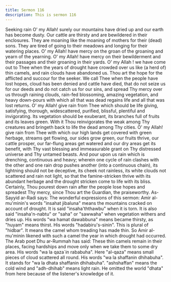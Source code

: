 ```yaml
---
title: Sermon 116
description: This is sermon 116
---
```


Seeking rain
O' my Allah! surely our mountains have dried up and our earth has become dusty. Our cattle
are thirsty and are bewildered in their enclosures. They are moaning like the moaning of
mothers for their (dead) sons. They are tired of going to their meadows and longing for their
watering places. O' my Allah! have mercy on the groan of the groaning and yearn of the
yearning. O' my Allah! have mercy on their bewilderment and their passages and their
groaning in their yards.
O' my Allah ! we have come out to Thee when the years of drought have crowded over us like
(a herd of) thin camels, and rain clouds have abandoned us. Thou art the hope for the afflicted
and succour for the seeker. We call Thee when the people have lost hopes, cloud has been
denied and cattle have died, that do not seize us for our deeds and do not catch us for our sins,
and spread Thy mercy over us through raining clouds, rain-fed blossoming, amazing
vegetation, and heavy down-pours with which all that was dead regains life and all that was
lost returns.
O' my Allah! give rain from Thee which should be life giving, satisfying, thorough, widescattered,
purified, blissful, plentiful and invigorating. Its vegetation should be exuberant, its
branches full of fruits and its leaves green. With it Thou reinvigorates the weak among Thy
creatures and bringeth back to life the dead among Thy cities.
O' my Allah! give rain from Thee with which our high lands get covered with green herbage,
streams get flowing, our sides grow green, our fruits thrive, our cattle prosper, our far-flung
areas get watered and our dry areas get its benefit, with Thy vast blessing and immeasurable
grant on Thy distressed universe and Thy untamed beasts.
And pour upon us rain which is drenching, continuous and heavy; wherein one cycle of rain
clashes with the other and one rain drop pushes another (into a continuous chain), its lightning
should not be deceptive, its cheek not rainless, its white clouds not scattered and rain not
light, so that the famine-stricken thrive with its abundant herbage and the drought stricken
come to life with its bliss. Certainly, Thou pourest down rain after the people lose hopes and
spreadest Thy mercy, since Thou art the Guardian, the praiseworthy.
As-Sayyid ar-Radi says: The wonderful expressions of this sermon: Amir al-mu'minin's
words "insahat jibaluna" means the mountains cracked on account of drought. It is said
"insaha'ththawbu" when it is torn. It is also said "insaha'n-nabtu" or "saha" or "sawwaha"
when vegetation withers and dries up.
His words "wa hamat dawabbuna" means became thirsty, as "huyam" means thirst.
His words "hadabiru's-sinin". This is plural of "hidbar". It means the camel whom treading
has made thin. So Amir al-mu'minin likened with such a camel the year in which drought had
occurred. The Arab poet Dhu ar-Rummah has said:
These thin camels remain in their places, facing hardships and move only when
we take them to some dry area.
His words "wa la qaza`in rababuha". Here "al-qaza" means small pieces of cloud scattered all
round.
His words "wa la shaffanin dhihabuha". It stands for "wa la dhata shaffanin dhihabuha". "ashshaffan"
means the cold wind and "adh-dhihab" means light rain. He omitted the world
"dhata" from here because of the listener's knowledge of it.